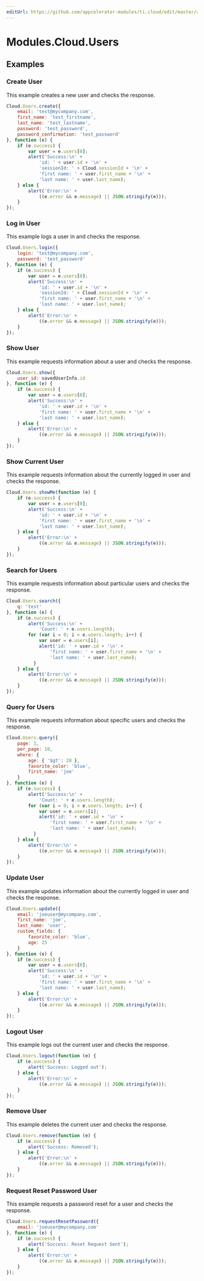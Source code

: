 ```yaml
---
editUrl: https://github.com/appcelerator-modules/ti.cloud/edit/master/apidoc/Users/Users.yml
---
```

# Modules.Cloud.Users

<TypeHeader/>

## Examples

### Create User

This example creates a new user and checks the response.

``` js
Cloud.Users.create({
    email: 'test@mycompany.com',
    first_name: 'test_firstname',
    last_name: 'test_lastname',
    password: 'test_password',
    password_confirmation: 'test_password'
}, function (e) {
    if (e.success) {
        var user = e.users[0];
        alert('Success:\n' +
            'id: ' + user.id + '\n' +
            'sessionId: ' + Cloud.sessionId + '\n' +
            'first name: ' + user.first_name + '\n' +
            'last name: ' + user.last_name);
    } else {
        alert('Error:\n' +
            ((e.error && e.message) || JSON.stringify(e)));
    }
});
```

### Log in User

This example logs a user in and checks the response.

``` js
Cloud.Users.login({
    login: 'test@mycompany.com',
    password: 'test_password'
}, function (e) {
    if (e.success) {
        var user = e.users[0];
        alert('Success:\n' +
            'id: ' + user.id + '\n' +
            'sessionId: ' + Cloud.sessionId + '\n' +
            'first name: ' + user.first_name + '\n' +
            'last name: ' + user.last_name);
    } else {
        alert('Error:\n' +
            ((e.error && e.message) || JSON.stringify(e)));
    }
});
```

### Show User

This example requests information about a user and checks the response.

``` js
Cloud.Users.show({
    user_id: savedUserInfo.id
}, function (e) {
    if (e.success) {
        var user = e.users[0];
        alert('Success:\n' +
            'id: ' + user.id + '\n' +
            'first name: ' + user.first_name + '\n' +
            'last name: ' + user.last_name);
    } else {
        alert('Error:\n' +
            ((e.error && e.message) || JSON.stringify(e)));
    }
});
```

### Show Current User

This example requests information about the currently logged in user and checks the response.

``` js
Cloud.Users.showMe(function (e) {
    if (e.success) {
        var user = e.users[0];
        alert('Success:\n' +
            'id: ' + user.id + '\n' +
            'first name: ' + user.first_name + '\n' +
            'last name: ' + user.last_name);
    } else {
        alert('Error:\n' +
            ((e.error && e.message) || JSON.stringify(e)));
    }
});
```

### Search for Users

This example requests information about particular users and checks the response.

``` js
Cloud.Users.search({
    q: 'test'
}, function (e) {
    if (e.success) {
        alert('Success:\n' +
            'Count: ' + e.users.length);
        for (var i = 0; i < e.users.length; i++) {
            var user = e.users[i];
            alert('id: ' + user.id + '\n' +
                'first name: ' + user.first_name + '\n' +
                'last name: ' + user.last_name);
          }
    } else {
        alert('Error:\n' +
            ((e.error && e.message) || JSON.stringify(e)));
    }
});
```

### Query for Users

This example requests information about specific users and checks the response.

``` js
Cloud.Users.query({
    page: 1,
    per_page: 10,
    where: {
        age: { '$gt': 28 },
        favorite_color: 'blue',
        first_name: 'joe'
    }
}, function (e) {
    if (e.success) {
        alert('Success:\n' +
            'Count: ' + e.users.length);
        for (var i = 0; i < e.users.length; i++) {
            var user = e.users[i];
            alert('id: ' + user.id + '\n' +
                'first name: ' + user.first_name + '\n' +
                'last name: ' + user.last_name);
          }
    } else {
        alert('Error:\n' +
            ((e.error && e.message) || JSON.stringify(e)));
    }
});
```

### Update User

This example updates information about the currently logged in user and checks the response.

``` js
Cloud.Users.update({
    email: 'joeuser@mycompany.com',
    first_name: 'joe',
    last_name: 'user',
    custom_fields: {
        favorite_color: 'blue',
        age: 25
    }
}, function (e) {
    if (e.success) {
        var user = e.users[0];
        alert('Success:\n' +
            'id: ' + user.id + '\n' +
            'first name: ' + user.first_name + '\n' +
            'last name: ' + user.last_name);
    } else {
        alert('Error:\n' +
            ((e.error && e.message) || JSON.stringify(e)));
    }
});
```

### Logout User

This example logs out the current user and checks the response.

``` js
Cloud.Users.logout(function (e) {
    if (e.success) {
        alert('Success: Logged out');
    } else {
        alert('Error:\n' +
            ((e.error && e.message) || JSON.stringify(e)));
    }
});
```

### Remove User

This example deletes the current user and checks the response.

``` js
Cloud.Users.remove(function (e) {
    if (e.success) {
        alert('Success: Removed');
    } else {
        alert('Error:\n' +
            ((e.error && e.message) || JSON.stringify(e)));
    }
});
```

### Request Reset Password User

This example requests a password reset for a user and checks the response.

``` js
Cloud.Users.requestResetPassword({
    email: 'joeuser@mycompany.com'
}, function (e) {
    if (e.success) {
        alert('Success: Reset Request Sent');
    } else {
        alert('Error:\n' +
            ((e.error && e.message) || JSON.stringify(e)));
    }
});
```

<ApiDocs/>
